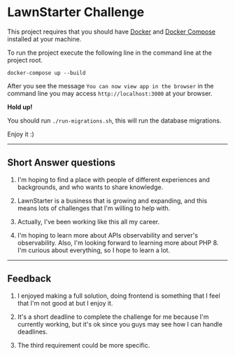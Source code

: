 # LawnStarter Challenge

This project requires that you should have [Docker](https://www.docker.com/products/docker-desktop) and [Docker Compose](https://docs.docker.com/compose/install) installed at your machine.

To run the project execute the following line in the command line at the project root.

```
docker-compose up --build
```

After you see the message `You can now view app in the browser` in the command line you may access `http://localhost:3000` at your browser.

**Hold up!**

You should run `./run-migrations.sh`, this will run the database migrations.

Enjoy it :)

---

## Short Answer questions

1. I'm hoping to find a place with people of different experiences and backgrounds, and who wants to share knowledge.

2. LawnStarter is a business that is growing and expanding, and this means lots of challenges that I'm willing to help with.

3. Actually, I've been working like this all my career.

4. I'm hoping to learn more about APIs observability and server's observability. Also, I'm looking forward to learning more about PHP 8. I'm curious about everything, so I hope to learn a lot.

---

## Feedback

1. I enjoyed making a full solution, doing frontend is something that I feel that I'm not good at but I enjoy it.

2. It's a short deadline to complete the challenge for me because I'm currently working, but it's ok since you guys may see how I can handle deadlines.

3. The third requirement could be more specific.
